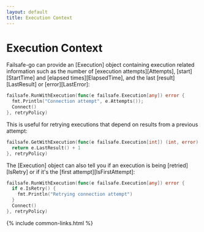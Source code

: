 ```yaml
---
layout: default
title: Execution Context
---
```


# Execution Context

Failsafe-go can provide an [Execution] object containing execution related information such as the number of [execution attempts][Attempts], [start][StartTime] and [elapsed times][ElapsedTime], and the last [result][LastResult] or [error][LastError]:

```go
failsafe.RunWithExecution(func(e failsafe.Execution[any]) error {
  fmt.Println("Connection attempt", e.Attempts());
  Connect()
}, retryPolicy)
```

This is useful for retrying executions that depend on results from a previous attempt:

```go
failsafe.GetWithExecution(func(e failsafe.Execution[int]) (int, error) {
  return e.LastResult() + 1
}, retryPolicy)
```

The [Execution] object can also tell you if an execution is being [retried][IsRetry] or if it's the [first attempt][IsFirstAttempt]:

```go
failsafe.RunWithExecution(func(e failsafe.Execution[any]) error {
  if e.IsRetry() {
    fmt.Println("Retrying connection attempt")
  }
  Connect()
}, retryPolicy)
```

{% include common-links.html %}